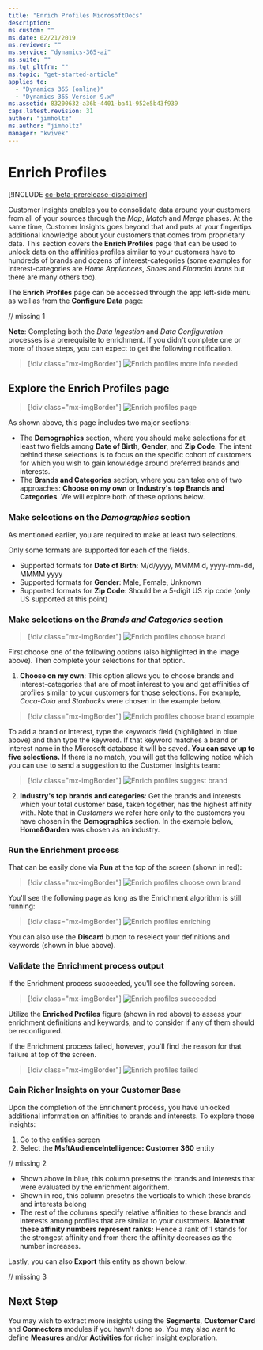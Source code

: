 ```yaml
---
title: "Enrich Profiles MicrosoftDocs"
description: 
ms.custom: ""
ms.date: 02/21/2019
ms.reviewer: ""
ms.service: "dynamics-365-ai"
ms.suite: ""
ms.tgt_pltfrm: ""
ms.topic: "get-started-article"
applies_to: 
  - "Dynamics 365 (online)"
  - "Dynamics 365 Version 9.x"
ms.assetid: 83200632-a36b-4401-ba41-952e5b43f939
caps.latest.revision: 31
author: "jimholtz"
ms.author: "jimholtz"
manager: "kvivek"
---
```

# Enrich Profiles

[!INCLUDE [cc-beta-prerelease-disclaimer](../includes/cc-beta-prerelease-disclaimer.md)]

Customer Insights enables you to consolidate data around your customers from all of your sources through the *Map*, *Match* and *Merge* phases. At the same time, Customer Insights goes beyond that and puts at your fingertips additional knowledge about your customers that comes from proprietary data. This section covers the **Enrich Profiles** page that can be used to unlock data on the affinities profiles similar to your customers have to hundreds of brands and dozens of interest-categories (some examples for interest-categories are *Home Appliances*, *Shoes* and *Financial loans* but there are many others too).

The **Enrich Profiles** page can be accessed through the app left-side menu as well as from the **Configure Data** page:

// missing 1

**Note**: Completing both the *Data Ingestion* and *Data Configuration* processes is a prerequisite to enrichment. If you didn't complete one or more of those steps, you can expect to get the following notification.

> [!div class="mx-imgBorder"] 
> ![](media/configure-data-enrich-profile.png "Enrich profiles more info needed")

## Explore the Enrich Profiles page

> [!div class="mx-imgBorder"] 
> ![](media/configure-data-enrich-profile-page.png "Enrich profiles page")

As shown above, this page includes two major sections:

- The **Demographics** section, where you should make selections for at least two fields among **Date of Birth**, **Gender**, and **Zip Code**. The intent behind these selections is to focus on the specific cohort of customers for which you wish to gain knowledge around preferred brands and interests. 
- The **Brands and Categories** section, where you can take one of two approaches: **Choose on my own** or **Industry's top Brands and Categories**. We will explore both of these options below.

### Make selections on the *Demographics* section

As mentioned earlier, you are required to make at least two selections. 

Only some formats are supported for each of the fields.

- Supported formats for **Date of Birth**: M/d/yyyy, MMMM d, yyyy-mm-dd, MMMM yyyy
- Supported formats for **Gender**: Male, Female, Unknown
- Supported formats for **Zip Code**: Should be a 5-digit US zip code (only US supported at this point)

### Make selections on the *Brands and Categories* section

> [!div class="mx-imgBorder"] 
> ![](media/configure-data-enrich-profile-brands.png "Enrich profiles choose brand")

First choose one of the following options (also highlighted in the image above). Then complete your selections for that option.

1. **Choose on my own**: This option allows you to choose brands and interest-categories that are of most interest to you and get affinities of profiles similar to your customers for those selections. For example, *Coca-Cola* and *Starbucks* were chosen in the example below.
  
  > [!div class="mx-imgBorder"] 
  > ![](media/configure-data-enrich-profile-brands-example.png "Enrich profiles choose brand example")

To add a brand or interest, type the keywords field (highlighted in blue above) and than type the keyword. If that keyword matches a brand or interest name in the Microsoft database it will be saved. **You can save up to five selections.** If there is no match, you will get the following notice which you can use to send a suggestion to the Customer Insights team:

  > [!div class="mx-imgBorder"] 
  > ![](media/configure-data-enrich-profile-suggest-brand.png "Enrich profiles suggest brand")

2. **Industry's top brands and categories**: Get the brands and interests which your total customer base, taken together, has the highest affinity with. Note that in *Customers* we refer here only to the customers you have chosen in the **Demographics** section. In the example below, **Home&Garden** was chosen as an industry.
  
<!-- // enrich 6 - still missing

Here is the list of supported industries: To complete -->
  
### Run the Enrichment process

That can be easily done via **Run** at the top of the screen (shown in red):

> [!div class="mx-imgBorder"] 
> ![](media/configure-data-enrich-profile-choose-own.png "Enrich profiles choose own brand")

You'll see the following page as long as the Enrichment algorithm is still running:

> [!div class="mx-imgBorder"] 
> ![](media/configure-data-enrich-profile-enriching.png "Enrich profiles enriching")

You can also use the **Discard** button to reselect your definitions and keywords (shown in blue above).

### Validate the Enrichment process output

If the Enrichment process succeeded, you'll see the following screen.

> [!div class="mx-imgBorder"] 
> ![](media/configure-data-enrich-profile-succeeded.png "Enrich profiles succeeded")

Utilize the **Enriched Profiles** figure (shown in red above) to assess your enrichment definitions and keywords, and to consider if any of them should be reconfigured.

If the Enrichment process failed, however, you'll find the reason for that failure at top of the screen.

> [!div class="mx-imgBorder"] 
> ![](media/configure-data-enrich-profile-failed.png "Enrich profiles failed")

### Gain Richer Insights on your Customer Base
Upon the completion of the Enrichment process, you have unlocked additional information on affinities to brands and interests. To explore those insights:
1. Go to the entities screen
2. Select the **MsftAudienceIntelligence: Customer 360** entity

// missing 2

- Shown above in blue, this column presetns the brands and interests that were evaluated by the enrichment algorithem.
- Shown in red, this column presetns the verticals to which these brands and interests belong
- The rest of the columns specify relative affinities to these brands and interests among profiles that are similar to your customers. **Note that these affinity numbers represent ranks:** Hence a rank of 1 stands for the strongest affinity and from there the affinity decreases as the number increases.  

Lastly, you can also **Export** this entity as shown below:

// missing 3

## Next Step
You may wish to extract more insights using the **Segments**, **Customer Card** and **Connectors** modules if you havn't done so. You may also want to define **Measures** and/or **Activities** for richer insight exploration. 
